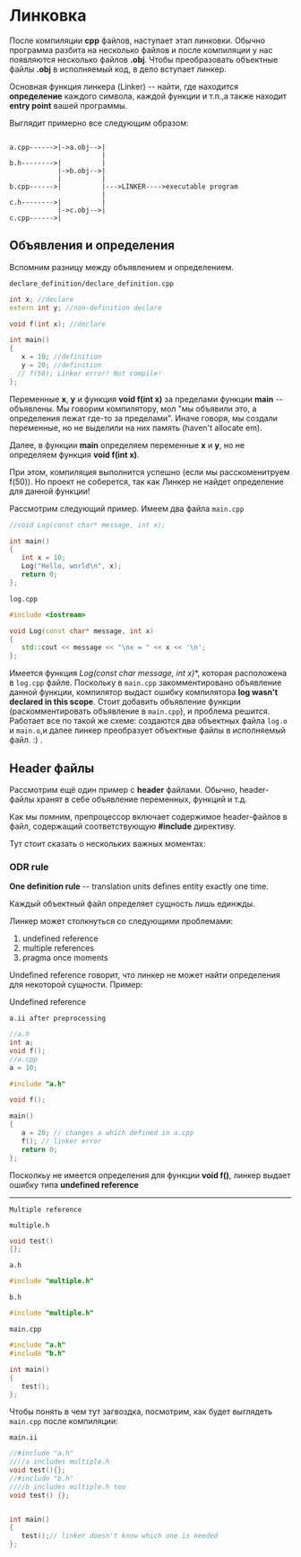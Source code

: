 # Линковка

После компиляции **cpp** файлов, наступает этап линковки. Обычно программа разбита на несколько файлов и после компиляции у нас появляются несколько файлов **.obj**. Чтобы преобразовать объектные файлы **.obj** в исполняемый код, в дело вступает линкер.

Основная функция линкера (Linker) -- найти, где находится **определение** каждого символа, каждой функции и т.п.,а также находит **entry point** вашей программы.

Выглядит примерно все следующим образом:

```

a.cpp------>|->a.obj-->|
                       |
b.h-------->|          |
            |->b.obj-->|
            |          |
b.cpp------>|          |--->LINKER---->executable program
                       | 
c.h-------->|          |
            |->c.obj-->|
c.cpp------>|
```

## Объявления и определения

Вспомним разницу между объявлением и определением.

`declare_definition/declare_definition.cpp`

```cpp
int x; //declare
extern int y; //non-definition declare

void f(int x); //declare

int main()
{
   x = 10; //definition
   y = 20; //definition
  // f(50); Linker error! Not compile!
};
```

Переменные **x**, **y** и функция **void f(int x)** за пределами функции **main** -- объявлены. Мы говорим компилятору, мол "мы объявили это, а определения лежат где-то за пределами". Иначе говоря, мы создали переменные, но не выделили на них память (haven't allocate em).

Далее, в функции **main** определяем переменные **x** и **у**, но не определяем функция **void f(int x)**. 

При этом, компиляция выполнится успешно (если мы расскоменитруем f(50)). Но проект не соберется, так как Линкер не найдет определение для данной функции!

Рассмотрим следующий пример. Имеем два файла 
`main.cpp`
```cpp
//void Log(const char* message, int x);

int main()
{
   int x = 10;
   Log("Hello, world\n", x);
   return 0;
};
```

`log.cpp`
```cpp
#include <iostream>

void Log(const char* message, int x)
{
   std::cout << message << "\nx = " << x << '\n';
};
```

Имеется функция **Log(const char* message, int x)**, которая расположена в `log.cpp` файле. Поскольку в `main.cpp` закомментировано объявление данной функции, 
компилятор выдаст ошибку компилятора **log wasn't declared in this scope**. Стоит добавить объявление функции (раскомментировать объявление в `main.cpp`), и проблема решится. Работает все по такой же схеме: создаются два объектных файла `log.o` и `main.o`,и далее линкер преобразует объектные файлы в исполняемый файл.  :)
.

## Header файлы

Рассмотрим ещё один пример с **header** файлами. Обычно, header-файлы хранят в себе объявление переменных, функций и т.д.

Как мы помним, препроцессор включает содержимое header-файлов в файл, содержащий соответствующую **#include** директиву.

Тут стоит сказать о нескольких важных моментах:

### ODR rule

**One definition rule** -- translation units defines entity exactly one time.
 
Каждый объектный файл определяет сущность лишь единжды.

Линкер может столкнуться со следующими проблемами:
1. undefined reference
2. multiple references
3. pragma once moments

Undefined reference говорит, что линкер не может найти определения для некоторой сущности. Пример:

Undefined reference

`a.ii after preprocessing`
```cpp
//a.h
int a;
void f();
//a.cpp
a = 10;
```


```cpp
#include "a.h"

void f();

main()
{
   a = 20; // changes a which defined in a.cpp
   f(); // linker error
   return 0;
};
```

Посколкьу не имеется определения для функции **void f()**, линкер выдает ошибку типа **undefined reference**

--------
`Multiple reference`

`multiple.h`
```cpp
void test()
{};
```

`a.h`
```cpp
#include "multiple.h"
```

`b.h`
```cpp
#include "multiple.h"
```

`main.cpp`
```cpp
#include "a.h"
#include "b.h"

int main()
{
   test();
};
```

Чтобы понять в чем тут загвоздка, посмотрим, как будет выглядеть `main.cpp` после компиляции:

`main.ii`
```cpp
//#include "a.h"
////a includes multiple.h
void test(){};
//#include "b.h"
////b includes multiple.h too
void test() {};


int main()
{
   test();// linker doesn't know which one is needed
};
```


